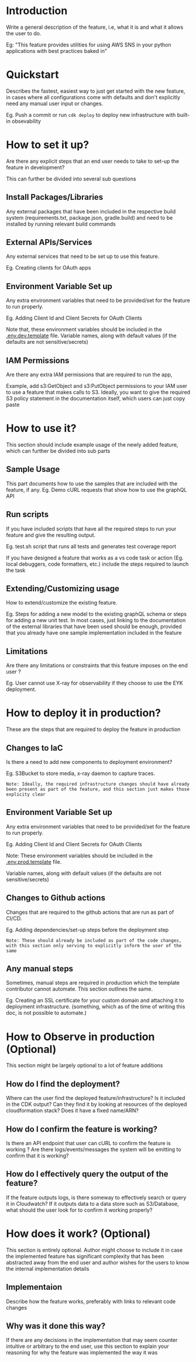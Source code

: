 # Introduction
Write a general description of the feature, i.e, what it is and what it allows the user to do. 

Eg: "This feature provides utilities for using AWS SNS in your python applications with best practices baked in" 

# Quickstart
Describes the fastest, easiest way to just get started with the new feature, in cases where all configurations come with defaults and don't explicitly need any manual user input or changes.

Eg. Push a commit or run `cdk deploy` to deploy new infrastructure with built-in obsevability 

# How to set it up?
Are there any explicit steps that an end user needs to take to set-up the feature in development? 

This can further be divided into several sub questions

## Install Packages/Libraries 
Any external packages that have been included in the respective build system (requirements.txt, package.json, gradle.build) and need to be installed by running relevant build commands

## External APIs/Services
Any external services that need to be set up to use this feature. 

Eg. Creating clients for OAuth apps

## Environment Variable Set up
Any extra environment variables that need to be provided/set for the feature to run properly. 

Eg. Adding Client Id and Client Secrets for OAuth Clients

Note that, these environment variables should be included in the [.env.dev.template](../env/.env.dev.template) file. Variable names, along with default values (if the defaults are not sensitive/secrets)

## IAM Permissions
Are there any extra IAM permissions that are required to run the app, 

Example, add s3:GetObject and s3:PutObject permissions to your IAM user to use a feature that makes calls to S3. Ideally, you want to give the required S3 policy statement in the documentation itself, which users can just copy paste

# How to use it?
This section should include example usage of the newly added feature, which can further be divided into sub parts

## Sample Usage
This part documents how to use the samples that are included with the feature, if any. Eg. Demo cURL requests that show how to use the graphQL API

## Run scripts
If you have included scripts that have all the required steps to run your feature and give the resulting output. 

Eg. test.sh script that runs all tests and generates test coverage report

If you have designed a feature that works as a vs code task or action (Eg. local debuggers, code formatters, etc.) include the steps required to launch the task

## Extending/Customizing usage
How to extend/customize the existing feature. 

Eg. Steps for adding a new model to the existing graphQL schema or steps for adding a new unit test. 
In most cases, just linking to the documentation of the external libraries that have been used should be enough, provided that you already have one sample implementation included in the feature

## Limitations
Are there any limitations or constraints that this feature imposes on the end user ?

Eg. User cannot use X-ray for observability if they choose to use the EYK deployment.

# How to deploy it in production?
These are the steps that are required to deploy the feature in production

## Changes to IaC
Is there a need to add new components to deployment environment? 

Eg. S3Bucket to store media, x-ray daemon to capture traces. 

`Note: Ideally, the required infrastructure changes should have already been present as part of the feature, and this section just makes those explicity clear`

## Environment Variable Set up
Any extra environment variables that need to be provided/set for the feature to run properly. 

Eg. Adding Client Id and Client Secrets for OAuth Clients

Note: These environment variables should be included in the [.env.prod.template](../env/.env.prod.template) file. 

Variable names, along with default values (if the defaults are not sensitive/secrets)

## Changes to Github actions
Changes that are required to the github actions that are run as part of CI/CD. 

Eg. Adding dependencies/set-up steps before the deployment step

`Note: These should already be included as part of the code changes, with this section only serving to explicitly inform the user of the same`

## Any manual steps
Sometimes, manual steps are required in production which the template contributor cannot automate. This section outlines the same. 

Eg. Creating an SSL certificate for your custom domain and attaching it to deployment infrastructure. (something, which as of the time of writing this doc, is not possible to automate.)

# How to Observe in production (Optional)
This section might be largely optional to a lot of feature additions

## How do I find the deployment?
Where can the user find the deployed feature/infrastructure? Is it included in the CDK output? Can they find it by looking at resources of the deployed cloudformation stack? Does it have a fixed name/ARN?

## How do I confirm the feature is working?
Is there an API endpoint that user can cURL to confirm the feature is working ? Are there logs/events/messages the system will be emitting to confirm that it is working?

## How do I effectively query the output of the feature?
If the feature outputs logs, is there someway to effectively search or query it in Cloudwatch? If it outputs data to a data store such as S3/Database, what should the user look for to confirm it working properly?

# How does it work? (Optional)
This section is entirely optional. Author might choose to include it in case the implemented feature has significant complexity that has been abstracted away from the end user and author wishes for the users to know the internal implementation details

## Implementaion
Describe how the feature works, preferably with links to relevant code changes

## Why was it done this way?
If there are any decisions in the implementation that may seem counter intuitive or arbitrary to the end user, use this section to explain your reasoning for why the feature was implemented the way it was
